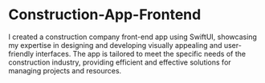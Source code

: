 # Construction-App-Frontend
I created a construction company front-end app using SwiftUI, showcasing my expertise in designing and developing visually appealing and user-friendly interfaces. The app is tailored to meet the specific needs of the construction industry, providing efficient and effective solutions for managing projects and resources.
